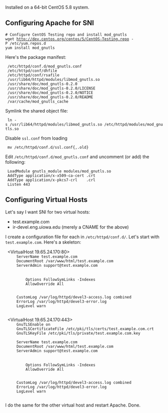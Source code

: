 Installed on a 64-bit CentOS 5.8 system.

Configuring Apache for SNI
--------------------------

`# Configure CentOS Testing repo and install mod_gnutls`  
`wget `[`http://dev.centos.org/centos/5/CentOS-Testing.repo`](http://dev.centos.org/centos/5/CentOS-Testing.repo)` -P /etc/yum.repos.d`  
`yum install mod_gnutls`

Here's the package manifest:

` /etc/httpd/conf.d/mod_gnutls.conf`  
` /etc/httpd/conf/dhfile`  
` /etc/httpd/conf/rsafile`  
` /usr/lib64/httpd/modules/libmod_gnutls.so`  
` /usr/share/doc/mod_gnutls-0.2.0`  
` /usr/share/doc/mod_gnutls-0.2.0/LICENSE`  
` /usr/share/doc/mod_gnutls-0.2.0/NOTICE`  
` /usr/share/doc/mod_gnutls-0.2.0/README`  
` /var/cache/mod_gnutls_cache `  

Symlink the shared object file:

` ln -s /usr/lib64/httpd/modules/libmod_gnutls.so /etc/httpd/modules/mod_gnutls.so`

Disable `ssl.conf` from loading

` mv /etc/httpd/conf.d/ssl.conf{,.old}`

Edit `/etc/httpd/conf.d/mod_gnutls.conf` and uncomment (or add) the
following:

` LoadModule gnutls_module modules/mod_gnutls.so`  
` AddType application/x-x509-ca-cert .crt`  
` AddType application/x-pkcs7-crl    .crl`  
` Listen 443`

Configuring Virtual Hosts
-------------------------

Let's say I want SNI for two virtual hosts:

-   test.example.com
-   ir-devel.eng.uiowa.edu (merely a CNAME for the above)

I create a configuration file for each in `/etc/httpd/conf.d/`. Let's
start with `test.example.com`. Here's a skeleton:

` `<VirtualHost 19.65.24.170:80>  
`     ServerName test.example.com`  
`     DocumentRoot /var/www/html/test.example.com`  
`     ServerAdmin support@test.example.com`  
` `  
`     `<Directory />  
`         Options FollowSymLinks -Indexes`  
`         AllowOverride All`  
`     `</Directory>  
` `  
`     CustomLog /var/log/httpd/devel3-access.log combined`  
`     ErrorLog /var/log/httpd/devel3-error.log`  
`     LogLevel warn`  
` `</VirtualHost>  
` `  
` `<VirtualHost 19.65.24.170:443>  
`     GnuTLSEnable on`  
`     GnuTLSCertificateFile /etc/pki/tls/certs/test.example.com.crt`  
`     GnuTLSKeyFile /etc/pki/tls/private/test.example.com.key`  
` `  
`     ServerName test.example.com`  
`     DocumentRoot /var/www/html/test.example.com`  
`     ServerAdmin support@test.example.com`  
` `  
`     `<Directory />  
`         Options FollowSymLinks -Indexes`  
`         AllowOverride All`  
`     `</Directory>  
` `  
`     CustomLog /var/log/httpd/devel3-access.log combined`  
`     ErrorLog /var/log/httpd/devel3-error.log`  
`     LogLevel warn`  
` `</VirtualHost>

I do the same for the other virtual host and restart Apache. Done.
